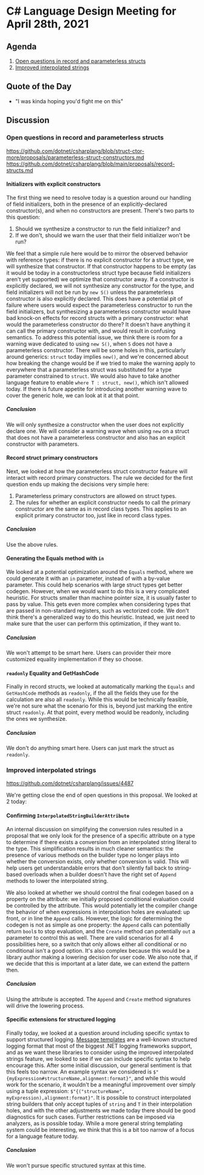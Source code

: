 # C# Language Design Meeting for April 28th, 2021

## Agenda

1. [Open questions in record and parameterless structs](#open-questions-in-record-and-parameterless-structs)
2. [Improved interpolated strings](#improved-interpolated-strings)

## Quote of the Day

- "I was kinda hoping you'd fight me on this"

## Discussion

### Open questions in record and parameterless structs

https://github.com/dotnet/csharplang/blob/struct-ctor-more/proposals/parameterless-struct-constructors.md  
https://github.com/dotnet/csharplang/blob/main/proposals/record-structs.md

#### Initializers with explicit constructors

The first thing we need to resolve today is a question around our handling of field initializers, both in the presence of an
explicitly-declared constructor(s), and when no constructors are present. There's two parts to this question:

1. Should we synthesize a constructor to run the field initializer? and
2. If we don't, should we warn the user that their field initializer won't be run?

We feel that a simple rule here would be to mirror the observed behavior with reference types: if there is no explicit constructor
for a struct type, we will synthesize that constructor. If that constructor happens to be empty (as it would be today in a
constructorless struct type because field initializers aren't yet supported) we optimize that constructor away. If a constructor
is explicitly declared, we will not synthesize any constructor for the type, and field initializers will not be run by `new S()`
unless the parameterless constructor is also explicitly declared. This does have a potential pit of failure where users would
expect the parameterless constructor to run the field initializers, but synthesizing a parameterless constructor would have bad
knock-on effects for record structs with a primary constructor: what would the parameterless constructor do there? It doesn't
have anything it can call the primary constructor with, and would result in confusing semantics. To address this potential issue,
we think there is room for a warning wave dedicated to using `new S()`, when `S` does not have a parameterless constructor. There
will be some holes in this, particularly around generics: `struct` today implies `new()`, and we're concerned about how breaking
the change would be if we tried to make the warning apply to everywhere that a parameterless struct was substituted for a type
parameter constrained to `struct`. We would also have to take another language feature to enable `where T : struct, new()`, which
isn't allowed today. If there is future appetite for introducing another warning wave to cover the generic hole, we can look at
it at that point.

##### Conclusion

We will only synthesize a constructor when the user does not explicitly declare one. We will consider a warning wave when using
`new` on a struct that does not have a parameterless constructor and also has an explicit constructor with parameters.

#### Record struct primary constructors

Next, we looked at how the parameterless struct constructor feature will interact with record primary constructors. The rule we
decided for the first question ends up making the decisions very simple here:

1. Parameterless primary constructors are allowed on struct types.
2. The rules for whether an explicit constructor needs to call the primary constructor are the same as in record class types. This
applies to an explicit primary constructor too, just like in record class types.

##### Conclusion

Use the above rules.

#### Generating the Equals method with `in`

We looked at a potential optimization around the `Equals` method, where we could generate it with an `in` parameter, instead of
with a by-value parameter. This could help scenarios with large struct types get better codegen. However, when we would want to do
this is a very complicated heuristic. For structs smaller than machine pointer size, it is usually faster to pass by value. This
gets even more complex when considering types that are passed in non-standard registers, such as vectorized code. We don't think
there's a generalized way to do this heuristic. Instead, we just need to make sure that the user can perform this optimization, if
they want to.

##### Conclusion

We won't attempt to be smart here. Users can provider their more customized equality implementation if they so choose.

#### `readonly` Equality and GetHashCode

Finally in record structs, we looked at automatically marking the `Equals` and `GetHashCode` methods as `readonly`, if the all the
fields they use for the calculation are also all `readonly`. While this would be technically feasible, we're not sure what the
scenario for this is, beyond just marking the entire struct `readonly`. At that point, every method would be readonly, including
the ones we synthesize.

##### Conclusion

We don't do anything smart here. Users can just mark the struct as `readonly`.

### Improved interpolated strings

https://github.com/dotnet/csharplang/issues/4487

We're getting close the end of open questions in this proposal. We looked at 2 today:

#### Confirming `InterpolatedStringBuilderAttribute`

An internal discussion on simplifying the conversion rules resulted in a proposal that we only look for the presence of a specific
attribute on a type to determine if there exists a conversion from an interpolated string literal to the type. This simplification
results in much cleaner semantics: the presence of various methods on the builder type no longer plays into whether the conversion
exists, only whether conversion is valid. This will help users get understandable errors that don't silently fall back to
string-based overloads when a builder doesn't have the right set of `Append` methods to lower the interpolated string.

We also looked at whether we should control the final codegen based on a property on the attribute: we initially proposed conditional
evaluation could be controlled by the attribute. This would potentially let the compiler change the behavior of when expressions in
interpolation holes are evaluated: up front, or in line the `Append` calls. However, the logic for determining the codegen is not
as simple as one property: the `Append` calls can potentially return `bool`s to stop evaluation, and the `Create` method can
potentially `out` a parameter to control this as well. There are valid scenarios for all 4 possibilities here, so a switch that only
allows either all conditional or no conditional isn't a good option. It's also complex because this would be a library author making
a lowering decision for user code. We also note that, if we decide that this is important at a later date, we can extend the pattern
then.

##### Conclusion

Using the attribute is accepted. The `Append` and `Create` method signatures will drive the lowering process.

#### Specific extensions for structured logging

Finally today, we looked at a question around including specific syntax to support structured logging. [Message templates](https://messagetemplates.org/)
are a well-known structured logging format that most of the biggest .NET logging frameworks support, and as we want these libraries
to consider using the improved interpolated strings feature, we looked to see if we can include specific syntax to help encourage
this. After some initial discussion, our general sentiment is that this feels too narrow. An example syntax we considered is
`$"{myExpression#structureName,alignment:format}"`, and while this would work for the scenario, it wouldn't be a meaningful improvement
over simply using a tuple expression: `$"{("structureName", myExpression),alignment:format}"`. It is possible to construct interpolated
string builders that only accept tuples of `string` and `T` in their interpolation holes, and with the other adjustments we made today
there should be good diagnostics for such cases. Further restrictions can be imposed via analyzers, as is possible today. While a more
general string templating system could be interesting, we think that this is a bit too narrow of a focus for a language feature today.

##### Conclusion

We won't pursue specific structured syntax at this time.

